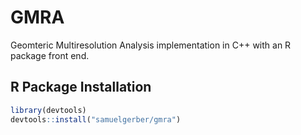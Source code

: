 # GMRA #
Geomteric Multiresolution Analysis implementation in C++ with an R package front end.

## R Package Installation ##

```R
library(devtools)
devtools::install("samuelgerber/gmra")
```
